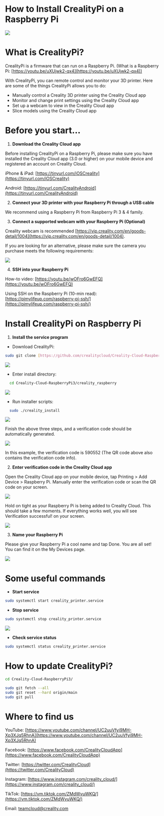 # **How to Install CrealityPi on a Raspberry Pi**

![](./picture/add77.png)

# **What is CrealityPi?**

CrealityPi is a firmware that can run on a Raspberry Pi. (What is a Raspberry Pi: [https://youtu.be/uXUjwk2-qx4](https://youtu.be/uXUjwk2-qx4))

With CrealityPi, you can remote control and monitor your 3D printer. Here are some of the things CrealityPi allows you to do:

- Manually control a Creality 3D printer using the Creality Cloud app
- Monitor and change print settings using the Creality Cloud app
- Set up a webcam to view in the Creality Cloud app
- Slice models using the Creality Cloud app

# **Before you start…**

1. **Download the Creality Cloud app**

Before installing CrealityPi on a Raspberry Pi, please make sure you have installed the Creality Cloud app (3.0 or higher) on your mobile device and registered an account on Creality Cloud.

iPhone &amp; iPad: [https://tinyurl.com/iOSCreality](https://tinyurl.com/iOSCreality)

Android: [https://tinyurl.com/CrealityAndroid](https://tinyurl.com/CrealityAndroid)

2. **Connect your 3D printer with your Raspberry Pi through a USB cable**

We recommend using a Raspberry Pi from Raspberry Pi 3 & 4 family.

3. **Connect a supported webcam with your Raspberry Pi (Optional)**

Creality webcam is recommended [https://vip.creality.com/en/goods-detail/1004](https://vip.creality.com/en/goods-detail/1004). 

If you are looking for an alternative, please make sure the camera you purchase meets the following requirements:

![](./picture/add1.jpg)

4. **SSH into your Raspberry Pi**

How-to video: [https://youtu.be/wOFro6GwEFQ](https://youtu.be/wOFro6GwEFQ)

Using SSH on the Raspberry Pi (10-min read): [https://pimylifeup.com/raspberry-pi-ssh/](https://pimylifeup.com/raspberry-pi-ssh/)

# **Install CrealityPi on Raspberry Pi**

1. **Install the service program**

  - Download CrealityPi:
```bash
sudo git clone [https://github.com/crealitycloud/Creality-Cloud-RaspberryPi3.git](https://github.com/crealitycloud/Creality-Cloud-RaspberryPi3.git)
```
![](./picture/add2.jpg)

  - Enter install directory:
```bash
  cd Creality-Cloud-RaspberryPi3/creality_raspberry
```
![](./picture/add3.jpg)

  - Run installer scripts:
```bash
  sudo ./creality_install
```
![](./picture/add4.jpg)

Finish the above three steps, and a verification code should be automatically generated.

![](./picture/add5.jpg)

In this example, the verification code is 590552 (The QR code above also contains the verification code info).

2. **Enter verification code in the Creality Cloud app**

Open the Creality Cloud app on your mobile device, tap Printing > Add Device >  Raspberry Pi. Manually enter the verification code or scan the QR code on your screen.

![](./picture/add6.jpg)

Hold on tight as your Raspberry Pi is being added to Creality Cloud. This should take a few moments. If everything works well, you will see Verification successful! on your screen.

![](./picture/add7.jpg)

3. **Name your Raspberry Pi**

Please give your Raspberry Pi a cool name and tap Done. You are all set! You can find it on the My Devices page.

![](./picture/add8.jpg)

# **Some useful commands**

- **Start service**
```bash
sudo systemctl start creality_printer.service
```
- **Stop service**
```bash
sudo systemctl stop creality_printer.service
```
![](./picture/add9.jpg)

- **Check service status**
```bash
sudo systemctl status creality_printer.service
```
# **How to update CrealityPi?**
```bash
cd Creality-Cloud-RaspberryPi3/

sudo git fetch --all
sudo git reset --hard origin/main
sudo git pull
```
# **Where to find us**

YouTube: [https://www.youtube.com/channel/UC2uuVfyi9MH-Xp3XJq5RhnA](https://www.youtube.com/channel/UC2uuVfyi9MH-Xp3XJq5RhnA)

Facebook: [https://www.facebook.com/CrealityCloudApp](https://www.facebook.com/CrealityCloudApp)

Twitter: [https://twitter.com/CrealityCloud](https://twitter.com/CrealityCloud)

Instagram: [https://www.instagram.com/creality_cloud/](https://www.instagram.com/creality_cloud/)

TikTok: [https://vm.tiktok.com/ZMdWvuWKQ/](https://vm.tiktok.com/ZMdWvuWKQ/)

Email: teamcloud@creality.com


